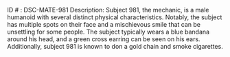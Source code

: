 ID # : DSC-MATE-981
Description: Subject 981, the mechanic, is a male humanoid with several distinct physical characteristics. Notably, the subject has multiple spots on their face and a mischievous smile that can be unsettling for some people. The subject typically wears a blue bandana around his head, and a green cross earring can be seen on his ears. Additionally, subject 981 is known to don a gold chain and smoke cigarettes.